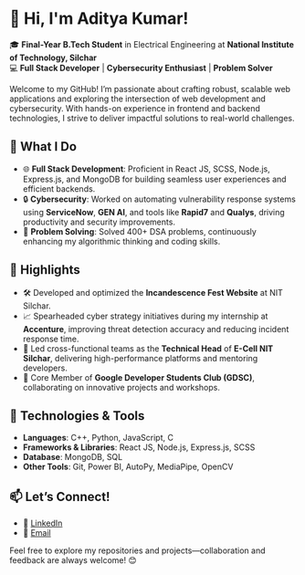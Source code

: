 # 👋 Hi, I'm Aditya Kumar!  

🎓 **Final-Year B.Tech Student** in Electrical Engineering at **National Institute of Technology, Silchar**  
💻 **Full Stack Developer** | **Cybersecurity Enthusiast** | **Problem Solver**  

Welcome to my GitHub! I’m passionate about crafting robust, scalable web applications and exploring the intersection of web development and cybersecurity. With hands-on experience in frontend and backend technologies, I strive to deliver impactful solutions to real-world challenges.  

## 🚀 What I Do  
- 🌐 **Full Stack Development**: Proficient in React JS, SCSS, Node.js, Express.js, and MongoDB for building seamless user experiences and efficient backends.  
- 🔒 **Cybersecurity**: Worked on automating vulnerability response systems using **ServiceNow**, **GEN AI**, and tools like **Rapid7** and **Qualys**, driving productivity and security improvements.  
- 🤖 **Problem Solving**: Solved 400+ DSA problems, continuously enhancing my algorithmic thinking and coding skills.  

## 🌟 Highlights  
- 🛠 Developed and optimized the **Incandescence Fest Website** at NIT Silchar. 
- 📈 Spearheaded cyber strategy initiatives during my internship at **Accenture**, improving threat detection accuracy and reducing incident response time.  
- 🎯 Led cross-functional teams as the **Technical Head** of **E-Cell NIT Silchar**, delivering high-performance platforms and mentoring developers.  
- 🚀 Core Member of **Google Developer Students Club (GDSC)**, collaborating on innovative projects and workshops.  

## 🔧 Technologies & Tools  
- **Languages**: C++, Python, JavaScript, C  
- **Frameworks & Libraries**: React JS, Node.js, Express.js, SCSS  
- **Database**: MongoDB, SQL  
- **Other Tools**: Git, Power BI, AutoPy, MediaPipe, OpenCV  

## 📫 Let’s Connect!  
- 🔗 [LinkedIn](https://www.linkedin.com/in/aditya-kumar/)  
- 📧 [Email](mailto:kumar.31aditya@gmail.com)  

Feel free to explore my repositories and projects—collaboration and feedback are always welcome! 😊  
